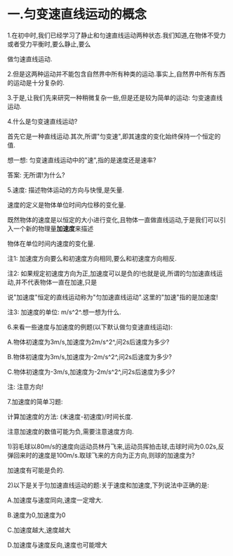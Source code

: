 # 一.匀变速直线运动的概念

1.在初中时,我们已经学习了静止和匀速直线运动两种状态.我们知道,在物体不受力或者受力平衡时,要么静止,要么

做匀速直线运动.



2.但是这两种运动并不能包含自然界中所有种类的运动.事实上,自然界中所有东西的运动是十分复杂的.



3.于是,让我们先来研究一种稍微复杂一些,但是还是较为简单的运动: 匀变速直线运动.



4.什么是匀变速直线运动?

首先它是一种直线运动.其次,所谓"匀变速",即其速度的变化始终保持一个恒定的值.

想一想: 匀变速直线运动中的"速",指的是速度还是速率?

答案: 无所谓!为什么?

5.速度: 描述物体运动的方向与快慢,是矢量.

速度的定义是物体单位时间内位移的变化量.

既然物体的速度是以恒定的大小进行变化,且物体一直做直线运动,于是我们可以引入一个新的物理量**加速度**来描述

物体在单位时间内速度的变化量.

注1: 加速度方向要么和初速度方向相同,要么和初速度方向相反.

注2: 如果规定初速度方向为正,加速度可以是负的!也就是说,所谓的匀加速直线运动,并不代表物体一直在加速,只是

说"加速度"恒定的直线运动称为"匀加速直线运动".这里的"加速"指的是加速度!

注3: 加速度的单位: m/s^2^.想一想为什么.

6.来看一些速度与加速度的例题(以下默认做匀变速直线运动):

A.物体初速度为3m/s,加速度为2m/s^2^,问2s后速度为多少?

B.物体初速度为3m/s,加速度为-2m/s^2^,问2s后速度为多少?

C.物体初速度为-3m/s,加速度为-2m/s^2^,问2s后速度为多少?

注: 注意方向!

7.加速度的简单习题:

计算加速度的方法: (末速度-初速度)/时间长度.

注意加速度的数值可能为负,需要注意速度方向.



1)羽毛球以80m/s的速度向运动员林丹飞来,运动员挥拍击球,击球时间为0.02s,反弹回来时的速度是100m/s.取球飞来的方向为正方向,则球的加速度为?



加速度有可能是负的. 

2)以下是关于匀加速直线运动的题:关于速度和加速度,下列说法中正确的是:                                          

A.加速度与速度同向,速度一定增大.

B.速度为0,加速度为0

C.加速度越大,速度越大

D.加速度与速度反向,速度也可能增大